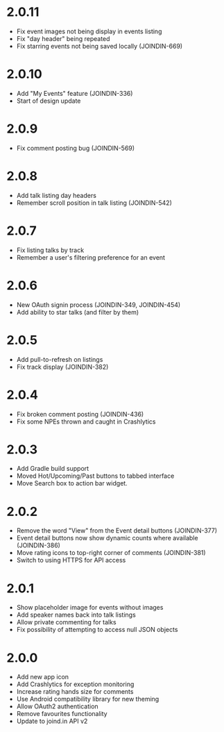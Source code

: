 # 2.0.11

* Fix event images not being display in events listing
* Fix "day header" being repeated
* Fix starring events not being saved locally (JOINDIN-669)

# 2.0.10

* Add "My Events" feature (JOINDIN-336)
* Start of design update

# 2.0.9

* Fix comment posting bug (JOINDIN-569)

# 2.0.8

* Add talk listing day headers
* Remember scroll position in talk listing (JOINDIN-542)

# 2.0.7

* Fix listing talks by track
* Remember a user's filtering preference for an event

# 2.0.6

* New OAuth signin process (JOINDIN-349, JOINDIN-454)
* Add ability to star talks (and filter by them)

# 2.0.5

* Add pull-to-refresh on listings
* Fix track display (JOINDIN-382)

# 2.0.4

* Fix broken comment posting (JOINDIN-436)
* Fix some NPEs thrown and caught in Crashlytics

# 2.0.3

* Add Gradle build support
* Moved Hot/Upcoming/Past buttons to tabbed interface
* Move Search box to action bar widget.

# 2.0.2

* Remove the word "View" from the Event detail buttons (JOINDIN-377)
* Event detail buttons now show dynamic counts where available (JOINDIN-386)
* Move rating icons to top-right corner of comments (JOINDIN-381)
* Switch to using HTTPS for API access

# 2.0.1

* Show placeholder image for events without images
* Add speaker names back into talk listings
* Allow private commenting for talks
* Fix possibility of attempting to access null JSON objects

# 2.0.0

* Add new app icon
* Add Crashlytics for exception monitoring
* Increase rating hands size for comments
* Use Android compatibility library for new theming
* Allow OAuth2 authentication
* Remove favourites functionality
* Update to joind.in API v2
